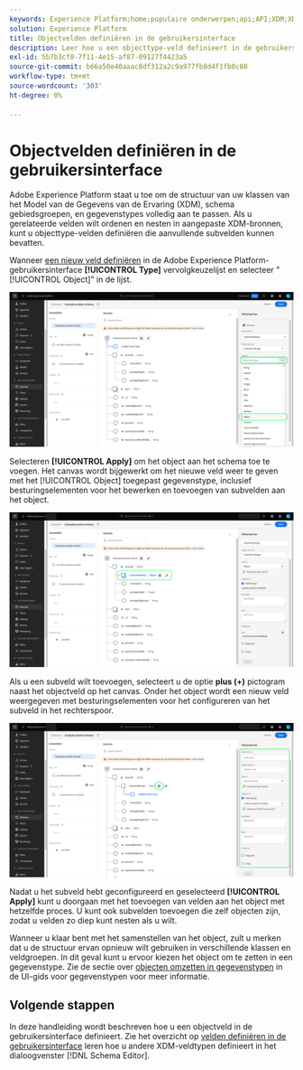 ```yaml
---
keywords: Experience Platform;home;populaire onderwerpen;api;API;XDM;XDM systeem;ervaringsgegevensmodel;gegevensmodel;ui;werkruimte;object;field;
solution: Experience Platform
title: Objectvelden definiëren in de gebruikersinterface
description: Leer hoe u een objecttype-veld definieert in de gebruikersinterface van het Experience Platform.
exl-id: 5b7b3cf0-7f11-4e15-af87-09127f4423a5
source-git-commit: b66a50e40aaac8df312a2c9a977fb8d4f1fb0c80
workflow-type: tm+mt
source-wordcount: '303'
ht-degree: 0%

---
```


# Objectvelden definiëren in de gebruikersinterface

Adobe Experience Platform staat u toe om de structuur van uw klassen van het Model van de Gegevens van de Ervaring (XDM), schema gebiedsgroepen, en gegevenstypes volledig aan te passen. Als u gerelateerde velden wilt ordenen en nesten in aangepaste XDM-bronnen, kunt u objecttype-velden definiëren die aanvullende subvelden kunnen bevatten.

Wanneer [een nieuw veld definiëren](./overview.md#define) in de Adobe Experience Platform-gebruikersinterface **[!UICONTROL Type]** vervolgkeuzelijst en selecteer &quot;[!UICONTROL Object]&quot; in de lijst.

![](../../images/ui/fields/special/object.png)

Selecteren **[!UICONTROL Apply]** om het object aan het schema toe te voegen. Het canvas wordt bijgewerkt om het nieuwe veld weer te geven met het [!UICONTROL Object] toegepast gegevenstype, inclusief besturingselementen voor het bewerken en toevoegen van subvelden aan het object.

![](../../images/ui/fields/special/object-applied.png)

Als u een subveld wilt toevoegen, selecteert u de optie **plus (+)** pictogram naast het objectveld op het canvas. Onder het object wordt een nieuw veld weergegeven met besturingselementen voor het configureren van het subveld in het rechterspoor.

![](../../images/ui/fields/special/object-add-field.png)

Nadat u het subveld hebt geconfigureerd en geselecteerd **[!UICONTROL Apply]** kunt u doorgaan met het toevoegen van velden aan het object met hetzelfde proces. U kunt ook subvelden toevoegen die zelf objecten zijn, zodat u velden zo diep kunt nesten als u wilt.

Wanneer u klaar bent met het samenstellen van het object, zult u merken dat u de structuur ervan opnieuw wilt gebruiken in verschillende klassen en veldgroepen. In dit geval kunt u ervoor kiezen het object om te zetten in een gegevenstype. Zie de sectie over [objecten omzetten in gegevenstypen](../resources/data-types.md#convert) in de UI-gids voor gegevenstypen voor meer informatie.

## Volgende stappen

In deze handleiding wordt beschreven hoe u een objectveld in de gebruikersinterface definieert. Zie het overzicht op [velden definiëren in de gebruikersinterface](./overview.md#special) leren hoe u andere XDM-veldtypen definieert in het dialoogvenster [!DNL Schema Editor].
